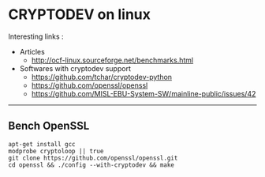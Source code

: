 CRYPTODEV on linux
==================

Interesting links :

- Articles
  - http://ocf-linux.sourceforge.net/benchmarks.html
- Softwares with cryptodev support
  - https://github.com/tchar/cryptodev-python
  - https://github.com/openssl/openssl
  - https://github.com/MISL-EBU-System-SW/mainline-public/issues/42

---

Bench OpenSSL
-------------

    apt-get install gcc
    modprobe cryptoloop || true
    git clone https://github.com/openssl/openssl.git
    cd openssl && ./config --with-cryptodev && make
